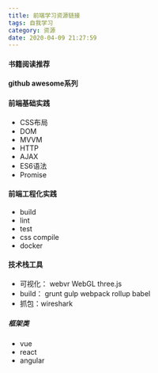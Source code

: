 ```yaml
---
title: 前端学习资源链接
tags: 自我学习
category: 资源
date: 2020-04-09 21:27:59
---
```


#### 书籍阅读推荐

#### github awesome系列

#### 前端基础实践
- CSS布局
- DOM
- MVVM
- HTTP
- AJAX
- ES6语法
- Promise

#### 前端工程化实践
- build
- lint
- test
- css compile
- docker



#### 技术栈工具
- 可视化： webvr WebGL three.js
- build： grunt gulp webpack rollup babel
- 抓包：wireshark


##### 框架类
- vue
- react
- angular


